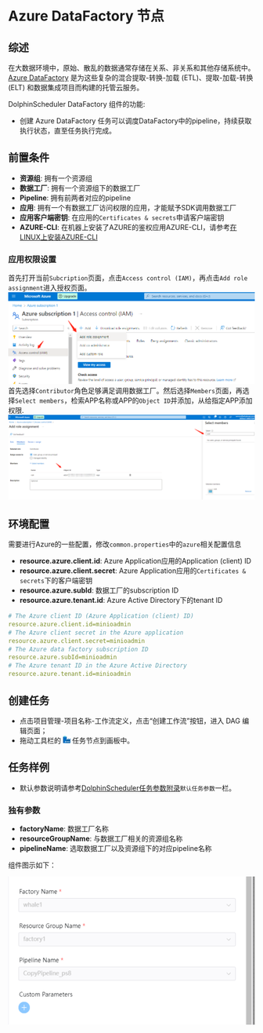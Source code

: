 # Azure DataFactory 节点

## 综述

在大数据环境中，原始、散乱的数据通常存储在关系、非关系和其他存储系统中。[Azure DataFactory](https://learn.microsoft.com/en-us/azure/data-factory/introduction) 是为这些复杂的混合提取-转换-加载 (ETL)、提取-加载-转换 (ELT) 和数据集成项目而构建的托管云服务。

DolphinScheduler DataFactory 组件的功能:

- 创建 Azure DataFactory 任务可以调度DataFactory中的pipeline，持续获取执行状态，直至任务执行完成。

## 前置条件

- **资源组**: 拥有一个资源组
- **数据工厂**: 拥有一个资源组下的数据工厂
- **Pipeline**: 拥有前两者对应的pipeline
- **应用**: 拥有一个有数据工厂访问权限的应用，才能赋予SDK调用数据工厂
- **应用客户端密钥**: 在应用的`Certificates & secrets`申请客户端密钥
- **AZURE-CLI**: 在机器上安装了AZURE的鉴权应用AZURE-CLI，请参考[在LINUX上安装AZURE-CLI](https://learn.microsoft.com/en-us/cli/azure/install-azure-cli-linux)

### 应用权限设置

首先打开当前`Subcription`页面，点击`Access control (IAM)`，再点击`Add role assignment`进入授权页面。
![Subcription-IAM](../../../../img/tasks/demo/datafactory_auth1.png)
首先选择`Contributor`角色足够满足调用数据工厂。然后选择`Members`页面，再选择`Select members`，检索APP名称或APP的`Object ID`并添加，从给指定APP添加权限.
![Subcription-Role](../../../../img/tasks/demo/datafactory_auth2.png)

## 环境配置

需要进行Azure的一些配置，修改`common.properties`中的`azure`相关配置信息
- **resource.azure.client.id**: Azure Application应用的Application (client) ID
- **resource.azure.client.secret**: Azure Application应用的`Certificates & secrets`下的客户端密钥
- **resource.azure.subId**: 数据工厂的subscription ID
- **resource.azure.tenant.id**: Azure Active Directory下的tenant ID

```yaml
# The Azure client ID (Azure Application (client) ID)
resource.azure.client.id=minioadmin
# The Azure client secret in the Azure application
resource.azure.client.secret=minioadmin
# The Azure data factory subscription ID
resource.azure.subId=minioadmin
# The Azure tenant ID in the Azure Active Directory
resource.azure.tenant.id=minioadmin

```

## 创建任务

- 点击项目管理-项目名称-工作流定义，点击“创建工作流”按钮，进入 DAG 编辑页面；
- 拖动工具栏的 <img src="../../../../img/tasks/icons/datafactory.png" width="15"/> 任务节点到画板中。

## 任务样例

[//]: # (TODO: use the commented anchor below once our website template supports this syntax)
[//]: # (- 默认参数说明请参考[DolphinScheduler任务参数附录]&#40;appendix.md#默认任务参数&#41;`默认任务参数`一栏。)

- 默认参数说明请参考[DolphinScheduler任务参数附录](appendix.md)`默认任务参数`一栏。

### 独有参数

- **factoryName**: 数据工厂名称
- **resourceGroupName**: 与数据工厂相关的资源组名称
- **pipelineName**: 选取数据工厂以及资源组下的对应pipeline名称

组件图示如下：

![data-factory](../../../../img/tasks/demo/datafactory.png)

